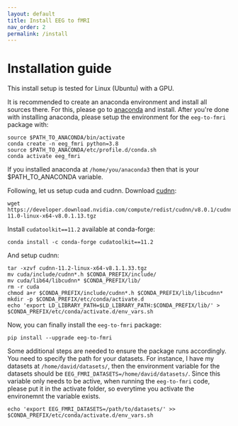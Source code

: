 ```yaml
---
layout: default
title: Install EEG to fMRI
nav_order: 2
permalink: /install
---
```


# Installation guide

This install setup is tested for Linux (Ubuntu) with a GPU.

It is recommended to create an anaconda environment and install all sources there. For this, please go to [anaconda](https://www.anaconda.com/) and install. After you're done with installing anaconda, please setup the environment for the ```eeg-to-fmri``` package with:

```
source $PATH_TO_ANACONDA/bin/activate
conda create -n eeg_fmri python=3.8
source $PATH_TO_ANACONDA/etc/profile.d/conda.sh
conda activate eeg_fmri
```

If you installed anaconda at ```/home/you/anaconda3``` then that is your $PATH_TO_ANACONDA variable.

Following, let us setup cuda and cudnn. Download [cudnn](https://developer.nvidia.com/cudnn):

```shell
wget https://developer.download.nvidia.com/compute/redist/cudnn/v8.0.1/cudnn-11.0-linux-x64-v8.0.1.13.tgz
```

Install ```cudatoolkit==11.2``` available at conda-forge:

```
conda install -c conda-forge cudatoolkit==11.2
```

And setup cudnn:

```
tar -xzvf cudnn-11.2-linux-x64-v8.1.1.33.tgz
mv cuda/include/cudnn*.h $CONDA_PREFIX/include/
mv cuda/lib64/libcudnn* $CONDA_PREFIX/lib/
rm -r cuda
chmod a+r $CONDA_PREFIX/include/cudnn*.h $CONDA_PREFIX/lib/libcudnn*
mkdir -p $CONDA_PREFIX/etc/conda/activate.d
echo 'export LD_LIBRARY_PATH=$LD_LIBRARY_PATH:$CONDA_PREFIX/lib/' > $CONDA_PREFIX/etc/conda/activate.d/env_vars.sh
```

Now, you can finally install the ```eeg-to-fmri``` package:

```
pip install --upgrade eeg-to-fmri
```

Some additional steps are needed to ensure the package runs accordingly. You need to specify the path for your datasets. For instance, I have my datasets at ```/home/david/datasets/```, then the environment variable for the datasets should be ```EEG_FMRI_DATASETS=/home/david/datasets/```. Since this variable only needs to be active, when running the ```eeg-to-fmri``` code, please put it in the activate folder, so everytime you activate the environemnt the variable exists.

```
echo 'export EEG_FMRI_DATASETS=/path/to/datasets/' >> $CONDA_PREFIX/etc/conda/activate.d/env_vars.sh
```